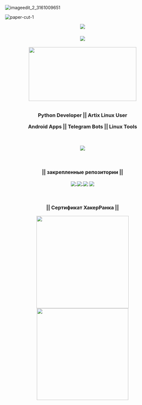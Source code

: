 <!-- Intro text -->
<!-- ![dedsec3](https://user-images.githubusercontent.com/118578799/233756369-d71b06a0-2dbe-41fe-b351-22ba2ad12b77.png) -->
![imageedit_2_3161009651](https://github.com/Kourva/Kourva/assets/118578799/49a41ef1-16de-4a80-9e94-ae8398f71a0c)

![paper-cut-1](https://user-images.githubusercontent.com/118578799/233756342-830e93d3-1574-4cda-a2e8-988a0c02c280.png)

<p align="center">
    <a href="https://Kourva.github.io"> 
        <img src="https://readme-typing-svg.demolab.com?font=Share+Tech+Mono+&pause=1000&color=F7F7F7&width=500&lines=FuNcTiOn+DeDsEc+%7BCiTyOs%7D%3A+PuT+-%3E+JoIn+DeDsEc+NoW" />
    </a>

</p>


<!-- Trophies -->
<h3 align="center">
    <img align="center" src="https://github-profile-trophy.vercel.app/?username=Kourva&no-bg=true&no-frame=true&column=6&row=1&margin-w=10&border_color=fe428e&theme=radical" />
    <br><br>
    <img align="center" src="https://user-images.githubusercontent.com/118578799/233756931-3b1075da-8e89-4b01-bab5-72865eeeb731.png" width=350 height=175 />
    <br><br>
    <p> Python Developer || Artix Linux User </p> 
    <p> Android Apps || Telegram Bots || Linux Tools </p>
    <br>
</h3>

<!-- Streak stats -->
<p align="center">
<img align="center" src="https://streak-stats.demolab.com?user=Kourva&theme=black-ice&hide_border=true&border_radius=5&locale=ru&mode=weekly&card_width=550&background=00000000&ring=fe428e&currStreakLabel=C3C3C3&fire=ffffff&stroke=fe428e&sideLabels=fe428e" />
</p>

<!-- <h3 align="center">   
    <img align="center" src="https://github-readme-stats.vercel.app/api/top-langs/?username=anuraghazra&layout=compact&langs_count=10&theme=transparent&locale=ru&hide_progress=true&hide_border=true&custom_title=язык" />
</h3> -->

<!-- Extra pins -->
<h3 align="center">
    <br>
    <p> || закрепленные репозитории || </p>
    <a href="https://github.com/Kourva/V2rayDoprax">
        <img align="center" src="https://github-readme-stats-git-masterrstaa-rickstaa.vercel.app/api/pin/?username=Kourva&repo=V2rayDoprax&theme=transparent&show_owner=true&border_color=fe428e&title_color=fe428e&text_color=C3C3C3" />
    </a>
    <a href="https://github.com/Kourva/V2Paste">
        <img align="center" src="https://github-readme-stats-git-masterrstaa-rickstaa.vercel.app/api/pin/?username=Kourva&repo=V2Paste&theme=transparent&show_owner=true&border_color=fe428e&title_color=fe428e&text_color=C3C3C3" />
    </a>
    <img align="center" src="https://github-readme-stats.vercel.app/api/top-langs/?username=Kourva&langs_count=8&layout=compact&hide_border=true&theme=transparent&locale=ru&title_color=fe428e&text_color=fe428e&card_width=380" />
    <img align="center" src="https://github-readme-stats.vercel.app/api?username=anuraghazra&show_icons=true&theme=transparent&bg-color=00000000&hide_border=true&title_color=fe428e&text_color=aaaaaa&count_private=true&locale=ru&rank_icon=github" />
</h3>

<h3 align="center">
    <br>
    <p> || Сертификат ХакерРанка || </p>
    <p align="center">
        <a href="https://www.hackerrank.com/certificates/c3daf8efff6a">
            <img src="https://user-images.githubusercontent.com/118578799/233812176-983a8253-d161-4a1e-a336-0db76fcc15e2.png" width=300 heigth=120/>
        </a>
        <a href="https://www.hackerrank.com/certificates/85073a706114">
            <img src="https://github.com/Kourva/Kourva/assets/118578799/a55963a6-aadd-4f9c-aabe-97a850ea6700" width=298 heigth=120/>
        </a>
    </p>
</h3>

<br><br>

